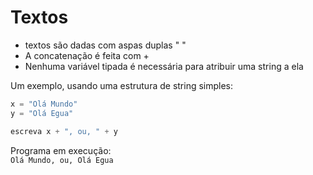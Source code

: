 # Textos

* textos são dadas com aspas duplas " "
* A concatenação é feita com +
* Nenhuma variável tipada é necessária para atribuir uma string a ela

Um exemplo, usando uma estrutura de string simples:

```javascript
x = "Olá Mundo"
y = "Olá Egua"

escreva x + ", ou, " + y
```

Programa em execução:  
`Olá Mundo, ou, Olá Egua`
